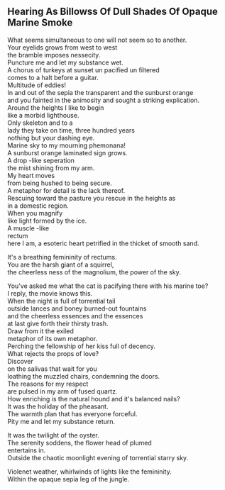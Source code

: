 Hearing As Billowss Of Dull Shades Of Opaque Marine Smoke
---------------------------------------------------------
What seems simultaneous to one will not seem so to another.  
Your eyelids grows from west to west  
the bramble imposes nessecity.  
Puncture me and let my substance wet.  
A chorus of turkeys at sunset un pacified un filtered  
comes to a halt before a guitar.  
Multitude of eddies!  
In and out of the sepia the transparent and the sunburst orange  
and you fainted in the animosity and sought a striking explication.  
Around the heights I like to begin  
like a morbid lighthouse.  
Only skeleton and to a  
lady they take on time, three hundred years  
nothing but your dashing eye.  
Marine sky to my mourning phemonana!  
A sunburst orange laminated sign grows.  
A drop -like seperation  
the mist shining from my arm.  
My heart moves  
from being hushed to being secure.  
A metaphor for detail is the lack thereof.  
Rescuing toward the pasture you rescue in the heights as  
in a domestic region.  
When you magnify  
like light formed by the ice.  
A muscle -like  
rectum  
here I am, a esoteric heart petrified in the thicket of smooth sand.  
  
It's a breathing femininity of rectums.  
You are the harsh giant of a squirrel,  
the cheerless ness of the magnolium, the power of the sky.  
  
You've asked me what the cat is pacifying there with his marine toe?  
I reply, the movie knows this.  
When the night is full of torrential tail  
outside lances and boney burned-out fountains  
and the cheerless essences and the essences  
at last give forth their thirsty trash.  
Draw from it the exiled  
metaphor of its own metaphor.  
Perching the fellowship of her kiss full of decency.  
What rejects the props of love?  
Discover  
on the salivas that wait for you  
loathing the muzzled chairs, condemning the doors.  
The reasons for my respect  
are pulsed in my arm of fused quartz.  
How enriching is the natural hound and it's balanced nails?  
It was the holiday of the pheasant.  
The warmth plan that has everyone forceful.  
Pity me and let my substance return.  
  
It was the twilight of the oyster.  
The serenity soddens, the flower head of plumed  
entertains in.  
Outside the chaotic moonlight evening of torrential starry sky.  
  
Violenet weather, whirlwinds of lights like the femininity.  
Within the opaque sepia leg of the jungle.  

